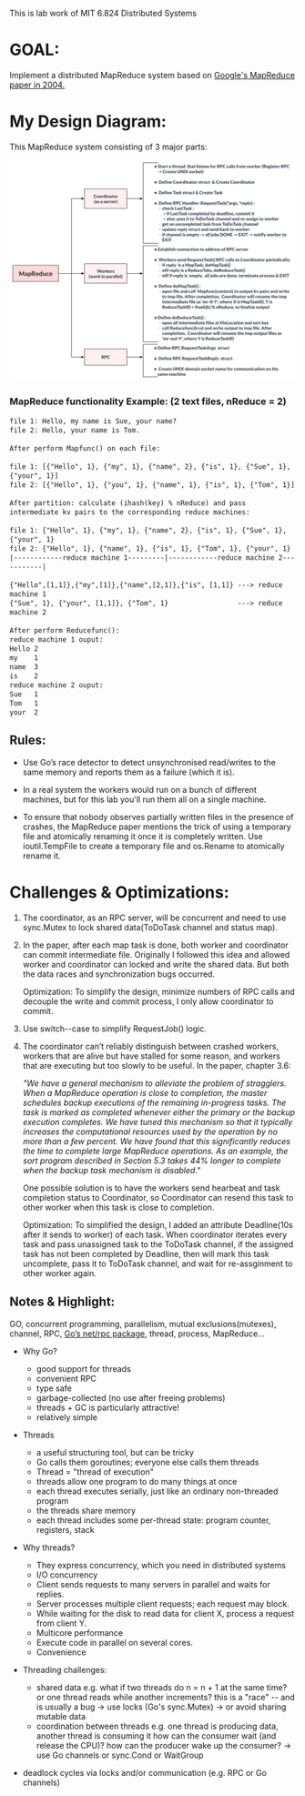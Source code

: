 This is lab work of MIT 6.824 Distributed Systems

# GOAL:
Implement a distributed MapReduce system based on [Google's MapReduce paper in 2004.](http://static.googleusercontent.com/media/research.google.com/en//archive/mapreduce-osdi04.pdf)


# My Design Diagram:

This MapReduce system consisting of 3 major parts:

![Design Diagram](./design.svg)


### MapReduce functionality Example: (2 text files, nReduce = 2)

    file 1: Hello, my name is Sue, your name?
    file 2: Hello, your name is Tom.

    After perform Mapfunc() on each file:

    file 1: [{"Hello", 1}, {"my", 1}, {"name", 2}, {"is", 1}, {"Sue", 1}, {"your", 1}]
    file 2: [{"Hello", 1}, {"you", 1}, {"name", 1}, {"is", 1}, {"Tom", 1}]

    After partition: calculate (ihash(key) % nReduce) and pass intermediate kv pairs to the corresponding reduce machines:

    file 1: {"Hello", 1}, {"my", 1}, {"name", 2}, {"is", 1}, {"Sue", 1}, {"your", 1}
    file 2: {"Hello", 1}, {"name", 1}, {"is", 1}, {"Tom", 1}, {"your", 1}
    |------------reduce machine 1---------|------------reduce machine 2-----------| 

    {"Hello",[1,1]},{"my",[1]},{"name",[2,1]},{"is", [1,1]} ---> reduce machine 1
    {"Sue", 1}, {"your", [1,1]}, {"Tom", 1}                 ---> reduce machine 2

    After perform Reducefunc():
    reduce machine 1 ouput: 
    Hello 2
    my    1
    name  3
    is    2
    reduce machine 2 ouput: 
    Sue   1
    Tom   1
    your  2

## Rules:
- Use Go’s race detector to detect unsynchronised read/writes to the same memory and reports them as a failure (which it is).

- In a real system the workers would run on a bunch of different machines, but for this lab you'll run them all on a single machine.

- To ensure that nobody observes partially written files in the presence of crashes, the MapReduce paper mentions the trick of using a temporary file and atomically renaming it once it is completely written. Use ioutil.TempFile to create a temporary file and os.Rename to atomically rename it.

# Challenges & Optimizations:

1. The coordinator, as an RPC server, will be concurrent and need to use sync.Mutex to lock shared data(ToDoTask channel and status map).

2. In the paper, after each map task is done, both worker and coordinator can commit intermediate file. Originally I followed this idea and allowed worker and coordinator can locked and write the shared data. But both the data races and synchronization bugs occurred. 

    Optimization: To simplify the design, minimize numbers of RPC calls and decouple the write and commit process, I only allow coordinator to commit.

3. Use switch--case to simplify RequestJob() logic.

4. The coordinator can’t reliably distinguish between crashed workers, workers that are alive but have stalled for some reason, and workers that are executing but too slowly to be useful. In the paper, chapter 3.6: 
        <p><i>"We have a general mechanism to alleviate the problem of stragglers. When a MapReduce operation is close to completion, the master schedules backup executions of the remaining in-progress tasks. The task is marked as completed whenever either the primary or the backup execution completes. We have tuned this mechanism so that it typically increases the computational resources
    used by the operation by no more than a few percent. We have found that this significantly reduces the time to complete large MapReduce operations. As an example, the sort program described in Section 5.3 takes 44%
    longer to complete when the backup task mechanism is
    disabled." </i> </p>

    One possible solution is to have the workers send hearbeat and task completion status to Coordinator, so Coordinator can resend this task to other worker when this task is close to completion. 

    Optimization: To simplified the design, I added an attribute Deadline(10s after it sends to worker) of each task. When coordinator iterates every task and pass unassigned task to the ToDoTask channel, if the assigned task has not been completed by Deadline, then will mark this task uncomplete, pass it to ToDoTask channel, and wait for re-assginment to other worker again.


## Notes & Highlight:
GO, concurrent programming, parallelism, mutual exclusions(mutexes), channel, RPC, [Go’s net/rpc package](https://ops.tips/gists/example-go-rpc-client-and-server/), thread, process, MapReduce...

- Why Go?
  - good support for threads
  - convenient RPC
  - type safe
  - garbage-collected (no use after freeing problems)
  - threads + GC is particularly attractive!
  - relatively simple

- Threads
  - a useful structuring tool, but can be tricky
  - Go calls them goroutines; everyone else calls them threads
  - Thread = "thread of execution"
  - threads allow one program to do many things at once
  - each thread executes serially, just like an ordinary non-threaded program
  - the threads share memory
  - each thread includes some per-thread state: program counter, registers, stack

- Why threads?
  - They express concurrency, which you need in distributed systems
  - I/O concurrency
  - Client sends requests to many servers in parallel and waits for replies.
  - Server processes multiple client requests; each request may block.
  - While waiting for the disk to read data for client X, process a request from client Y.
  - Multicore performance
  - Execute code in parallel on several cores.
  - Convenience

- Threading challenges:
  - shared data 
    e.g. what if two threads do n = n + 1 at the same time?
      or one thread reads while another increments?
    this is a "race" -- and is usually a bug
    -> use locks (Go's sync.Mutex)
    -> or avoid sharing mutable data
  - coordination between threads
    e.g. one thread is producing data, another thread is consuming it
      how can the consumer wait (and release the CPU)?
      how can the producer wake up the consumer?
    -> use Go channels or sync.Cond or WaitGroup
 -  deadlock
    cycles via locks and/or communication (e.g. RPC or Go channels)
